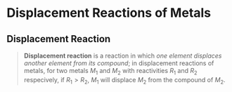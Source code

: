 # Displacement Reactions of Metals

## Displacement Reaction

> **Displacement reaction** is a reaction in which *one element displaces another element from its compound*; in displacement reactions of metals, for two metals $M_1$ and $M_2$ with reactivities $R_1$ and $R_2$ respecively, if $R_1 > R_2$, $M_1$ will displace $M_2$ from the compound of $M_2$.
